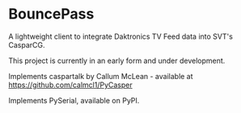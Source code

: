 # BouncePass
A lightweight client to integrate Daktronics TV Feed data into SVT's CasparCG.

This project is currently in an early form and under development.

Implements caspartalk by Callum McLean - available at https://github.com/calmcl1/PyCasper

Implements PySerial, available on PyPI.
